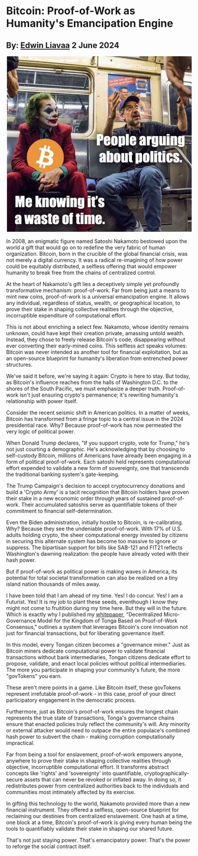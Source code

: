 # Bitcoin: Proof-of-Work as Humanity's Emancipation Engine
## By: [Edwin Liavaa](https://github.cepeaters:om/EdwinLiavaa) 2 June 2024

<p align="center">
 <img width="500" src="https://github.com/EdwinLiavaa/liavaa.space/blob/main/blog/20240602/pic.png">
</p>

In 2008, an enigmatic figure named Satoshi Nakamoto bestowed upon the world a gift that would go on to redefine the very fabric of human organization. Bitcoin, born in the crucible of the global financial crisis, was not merely a digital currency. It was a radical re-imagining of how power could be equitably distributed, a selfless offering that would empower humanity to break free from the chains of centralized control.

At the heart of Nakamoto's gift lies a deceptively simple yet profoundly transformative mechanism: proof-of-work. Far from being just a means to mint new coins, proof-of-work is a universal emancipation engine. It allows any individual, regardless of status, wealth, or geographical location, to prove their stake in shaping collective realities through the objective, incorruptible expenditure of computational effort.

This is not about enriching a select few. Nakamoto, whose identity remains unknown, could have kept their creation private, amassing untold wealth. Instead, they chose to freely release Bitcoin's code, disappearing without ever converting their early-mined coins. This selfless act speaks volumes: Bitcoin was never intended as another tool for financial exploitation, but as an open-source blueprint for humanity's liberation from entrenched power structures.

We've said it before, we're saying it again: Crypto is here to stay. But today, as Bitcoin's influence reaches from the halls of Washington D.C. to the shores of the South Pacific, we must emphasize a deeper truth. Proof-of-work isn't just ensuring crypto's permanence; it's rewriting humanity's relationship with power itself.

Consider the recent seismic shift in American politics. In a matter of weeks, Bitcoin has transformed from a fringe topic to a central issue in the 2024 presidential race. Why? Because proof-of-work has now permeated the very logic of political power.

When Donald Trump declares, "If you support crypto, vote for Trump," he's not just courting a demographic. He's acknowledging that by choosing to self-custody Bitcoin, millions of Americans have already been engaging in a form of political proof-of-work. Each satoshi held represents computational effort expended to validate a new form of sovereignty, one that transcends the traditional banking system's gate-keeping.

The Trump Campaign's decision to accept cryptocurrency donations and build a 'Crypto Army' is a tacit recognition that Bitcoin holders have proven their stake in a new economic order through years of sustained proof-of-work. Their accumulated satoshis serve as quantifiable tokens of their commitment to financial self-determination.

Even the Biden administration, initially hostile to Bitcoin, is re-calibrating. Why? Because they see the undeniable proof-of-work. With 17% of U.S. adults holding crypto, the sheer computational energy invested by citizens in securing this alternate system has become too massive to ignore or suppress. The bipartisan support for bills like SAB-121 and FIT21 reflects Washington's dawning realization: the people have already voted with their hash power.

But if proof-of-work as political power is making waves in America, its potential for total societal transformation can also be realized on a tiny island nation thousands of miles away.

I have been told that I am ahead of my time. Yes! I do concur. Yes! I am a Futurist. Yes! It is my job to plant these seeds, eventhough I know they might not come to fruitition during my time here. But they will in the future.
Which is exactly why I published my [whitepaper](https://www.researchgate.net/publication/380904006_Decentralized_Micro-Governance_Model_for_the_Kingdom_of_Tonga_Based_on_Proof-of-Work_Consensus), "Decentralized Micro-Governance Model for the Kingdom of Tonga Based on Proof-of-Work Consensus," outlines a system that leverages Bitcoin's core innovation not just for financial transactions, but for liberating governance itself.

In this model, every Tongan citizen becomes a "governance miner." Just as Bitcoin miners dedicate computational power to validate financial transactions without bank intermediaries, Tongan citizens dedicate effort to propose, validate, and enact local policies without political intermediaries. The more you participate in shaping your community's future, the more "govTokens" you earn.

These aren't mere points in a game. Like Bitcoin itself, these govTokens represent irrefutable proof-of-work - in this case, proof of your direct participatory engagement in the democratic process. 

Furthermore, just as Bitcoin's proof-of-work ensures the longest chain represents the true state of
transactions, Tonga's governance chains ensure that enacted policies truly reflect the community's
will. Any minority or external attacker would need to outpace the entire populace's combined
hash power to subvert the chain - making corruption computationally impractical.

Far from being a tool for enslavement, proof-of-work empowers anyone, anywhere to prove
their stake in shaping collective realities through objective, incorruptible computational effort.
It transforms abstract concepts like 'rights' and 'sovereignty' into quantifiable,
cryptographically-secure assets that can never be revoked or inflated away. In doing so, it
redistributes power from centralized authorities back to the individuals and communities most
intimately affected by its exercise.

In gifting this technology to the world, Nakamoto provided more than a new financial
instrument. They offered a selfless, open-source blueprint for reclaiming our destinies from
centralized enslavement. One hash at a time, one block at a time, Bitcoin's proof-of-work is
giving every human being the tools to quantifiably validate their stake in shaping our shared
future.

That's not just staying power. That's emancipatory power. That's the power to reforge the
social contract itself.
